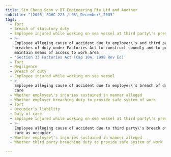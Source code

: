 ```yaml
---
title: Sim Cheng Soon v BT Engineering Pte Ltd and Another
subtitle: "[2005] SGHC 223 / 05\_December\_2005"
tags:
  - Tort
  - Breach of statutory duty
  - Employee injured while working on sea vessel at third party\'s premises
  - >-
    Employee alleging cause of accident due to employer\'s and third party\'s
    breaches of duty under Factories Act to construct soundly and to properly
    maintain means of access to work area
  - 'Section 33 Factories Act (Cap 104, 1998 Rev Ed)'
  - Tort
  - Negligence
  - Breach of duty
  - Employee injured while working on sea vessel
  - >-
    Employee alleging cause of accident due to employer\'s breach of duty of
    care
  - Whether employee\'s injuries sustained in manner alleged
  - Whether employer breaching duty to provide safe system of work
  - Tort
  - Occupier’s liability
  - Duty of care
  - Employee injured while working on sea vessel at third party\'s premises
  - >-
    Employee alleging cause of accident due to third party\'s breach of duty of
    care as occupier
  - Whether employee\'s injuries sustained in manner alleged
  - Whether third party breaching duty to provide safe system of work

---
```


